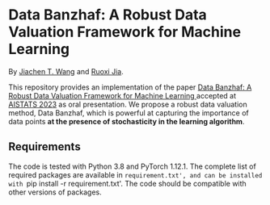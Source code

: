 # Data Banzhaf: A Robust Data Valuation Framework for Machine Learning

By [Jiachen T. Wang](https://tianhaowang.netlify.app/) and [Ruoxi Jia](https://ruoxijia.info/). 

This repository provides an implementation of the paper [Data Banzhaf: A Robust Data Valuation Framework for Machine Learning
](https://arxiv.org/abs/2205.15466) accepted at [AISTATS 2023](http://aistats.org/aistats2023/) as oral presentation. We propose a robust data valuation method, Data Banzhaf, which is powerful at capturing the importance of data points **at the presence of stochasticity in the learning algorithm**.


## Requirements 

The code is tested with Python 3.8 and PyTorch 1.12.1. The complete list of required packages are available in `requirement.txt', and can be installed with `pip install -r requirement.txt'. The code should be compatible with other versions of packages.

